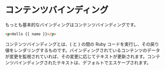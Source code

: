 # コンテンツバインディング

もっとも基本的なバインディングはコンテンツバインディングです。

```html
<p>Hello {{ name }}</p>
```

コンテンツバインディングとは、{ と } の間の Ruby コードを実行し、その戻り値をレンダリングするものです。バインディングされているコンテンツのデータが変更を監視されていれば、その変更に応じてテキストが更新されます。コンテンツバインディングされたテキストは、デフォルトでエスケープされます。
